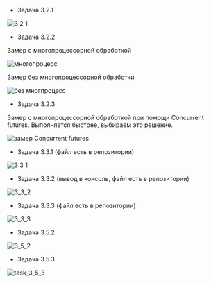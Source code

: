 - Задача 3.2.1

![3 2 1](https://user-images.githubusercontent.com/57943773/206739351-59d62e05-31d8-4b20-bf3f-1340da1745b5.png)

 - Задача 3.2.2

Замер с многопроцессорной обработкой

![многопроцесс](https://user-images.githubusercontent.com/57943773/206781544-f31b3cfa-9222-417d-afcb-291757ba25a2.png)

Замер без многопроцессорной обработки

![без многпроцесс](https://user-images.githubusercontent.com/57943773/206781528-e305df74-5a40-4081-85ee-9562892d8483.png)

 - Задача 3.2.3

Замер с многопроцессорной обработкой при помощи Concurrent futures. Выполняется быстрее, выбираем это решение.

![замер Concurrent futures](https://user-images.githubusercontent.com/57943773/206787295-6627b042-e787-4bd6-9389-93b46df6ad08.png)

 - Задача 3.3.1 (файл есть в репозитории)

![3 3 1](https://user-images.githubusercontent.com/57943773/208959776-58884f39-eb0f-452e-9684-510cbb7766ae.png)

 - Задача 3.3.2 (вывод в консоль, файл есть в репозитории)

![3_3_2](https://user-images.githubusercontent.com/57943773/208975193-75211971-60dc-4793-aa78-57375243ad87.png)

 - Задача 3.3.3 (файл есть в репозитории)

![3_3_3](https://user-images.githubusercontent.com/57943773/208978174-aded4f4c-1d37-47ab-9728-ff99d78d967d.png)

 - Задача 3.5.2

![3_5_2](https://user-images.githubusercontent.com/57943773/210003218-0256bb98-820e-4737-8941-85b11227631b.png)

 - Задача 3.5.3

![task_3_5_3](https://user-images.githubusercontent.com/57943773/210006297-99b8ab94-07f0-4e08-b867-bebd0358a3b7.png)
